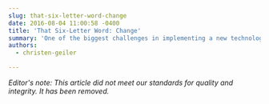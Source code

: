 ```yaml
---
slug: that-six-letter-word-change
date: 2016-08-04 11:00:58 -0400
title: 'That Six-Letter Word: Change'
summary: 'One of the biggest challenges in implementing a new technology or process is change. Change creates a multitude of feelings; for some it is apprehension and uncertainty, while for others it is excitement and acceptance. Change management is defined as &#8220;a systematic approach to dealing with change, both from the perspective of an organization and'
authors:
  - christen-geiler

---
```


_Editor's note: This article did not meet our standards for quality and integrity. It has been removed._
